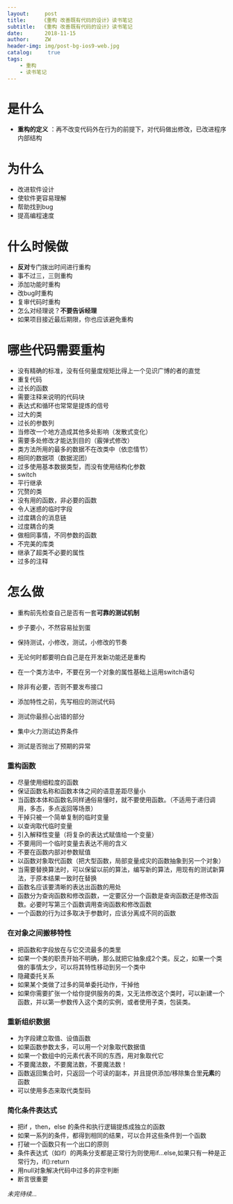 ```yaml
---
layout:     post
title:     《重构 改善既有代码的设计》读书笔记
subtitle:  《重构 改善既有代码的设计》读书笔记
date:       2018-11-15
author:     ZW
header-img: img/post-bg-ios9-web.jpg
catalog: 	 true
tags:
    - 重构
    - 读书笔记
---
```


# 是什么
* **重构的定义** ：再不改变代码外在行为的前提下，对代码做出修改，已改进程序内部结构

# 为什么
* 改进软件设计
* 使软件更容易理解
* 帮助找到bug
* 提高编程速度

# 什么时候做
* **反对**专门拨出时间进行重构
* 事不过三，三则重构
* 添加功能时重构
* 改bug时重构
* 复审代码时重构
* 怎么对经理说？**不要告诉经理**
* 如果项目接近最后期限，你也应该避免重构

# 哪些代码需要重构
* 没有精确的标准，没有任何量度规矩比得上一个见识广博的者的直觉
* 重复代码
* 过长的函数
* 需要注释来说明的代码块
* 表达式和循环也常常是提炼的信号
* 过大的类
* 过长的参数列
* 当修改一个地方造成其他多处影响（发散式变化）
* 需要多处修改才能达到目的（霰弹式修改）
* 类方法所用的最多的数据不在改类中（依恋情节）
* 相同的数据项（数据泥团）
* 过多使用基本数据类型，而没有使用结构化参数
* switch
* 平行继承
* 冗赘的类
* 没有用的函数，非必要的函数
* 令人迷惑的临时字段
* 过度耦合的消息链
* 过度耦合的类
* 做相同事情，不同参数的函数
* 不完美的库类
* 继承了超类不必要的属性
* 过多的注释



# 怎么做

* 重构前先检查自己是否有一套**可靠的测试机制**

* 步子要小，不然容易扯到蛋

* 保持测试，小修改，测试，小修改的节奏

* 无论何时都要明白自己是在开发新功能还是重构

* 在一个类方法中，不要在另一个对象的属性基础上运用switch语句

* 除非有必要，否则不要发布接口

* 添加特性之前，先写相应的测试代码

* 测试你最担心出错的部分

* 集中火力测试边界条件

* 测试是否抛出了预期的异常

### 重构函数
* 尽量使用细粒度的函数
* 保证函数名称和函数本体之间的语意差距尽量小
* 当函数本体和函数名同样通俗易懂时，就不要使用函数。（不适用于递归调用，多态，多点返回等场景）
* 干掉只被一个简单复制的临时变量
* 以查询取代临时变量
* 引入解释性变量（将复杂的表达式赋值给一个变量）
* 不要用同一个临时变量去表达不用的含义
* 不要在函数内部对参数赋值
* 以函数对象取代函数（把大型函数，局部变量成灾的函数抽象到另一个对象）
* 当需要替换算法时，可以保留以前的算法，编写新的算法，用现有的测试新算法，于原本结果一致时在替换
* 函数名应该要清晰的表达出函数的用处
* 函数分为查询函数和修改函数，一定要区分一个函数是查询函数还是修改函数。必要时写第三个函数调用查询函数和修改函数
* 一个函数的行为过多取决于参数时，应该分离成不同的函数




### 在对象之间搬移特性
* 把函数和字段放在与它交流最多的类里
* 如果一个类的职责开始不明确，那么就把它抽象成2个类。反之，如果一个类做的事情太少，可以将其特性移动到另一个类中
* 隐藏委托关系
* 如果某个类做了过多的简单委托动作，干掉他
* 如果你需要扩张一个给你提供服务的类，又无法修改这个类时，可以新建一个函数，并以第一参数传入这个类的实例，或者使用子类，包装类。

### 重新组织数据
* 为字段建立取值、设值函数
* 如果函数参数太多，可以用一个对象取代数据值
* 如果一个数组中的元素代表不同的东西，用对象取代它
* 不要魔法数，不要魔法数，不要魔法数！
* 函数返回集合时，只返回一个可读的副本，并且提供添加/移除集合里**元素**的函数
* 可以使用多态来取代类型码

### 简化条件表达式
* 把if ，then，else 的条件和执行逻辑提炼成独立的函数
* 如果一系列的条件，都得到相同的结果，可以合并这些条件到一个函数
* 打破一个函数只有一个出口的原则
* 条件表达式（如if）的两条分支都是正常行为则使用if...else,如果只有一种是正常行为，if():return 
* 用null对象解决代码中过多的非空判断
* 断言很重要









_未完待续..._
